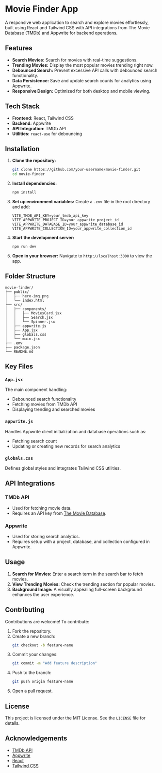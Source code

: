 # Movie Finder App

A responsive web application to search and explore movies effortlessly, built using React and Tailwind CSS with API integrations from The Movie Database (TMDb) and Appwrite for backend operations.

## Features

- **Search Movies:** Search for movies with real-time suggestions.
- **Trending Movies:** Display the most popular movies trending right now.
- **Debounced Search:** Prevent excessive API calls with debounced search functionality.
- **Data Persistence:** Save and update search counts for analytics using Appwrite.
- **Responsive Design:** Optimized for both desktop and mobile viewing.

## Tech Stack

- **Frontend:** React, Tailwind CSS
- **Backend:** Appwrite
- **API Integration:** TMDb API
- **Utilities:** `react-use` for debouncing

## Installation

1. **Clone the repository:**

   ```bash
   git clone https://github.com/your-username/movie-finder.git
   cd movie-finder
   ```

2. **Install dependencies:**

   ```bash
   npm install
   ```

3. **Set up environment variables:**
   Create a `.env` file in the root directory and add:

   ```env
   VITE_TMDB_API_KEY=your_tmdb_api_key
   VITE_APPWRITE_PROJECT_ID=your_appwrite_project_id
   VITE_APPWRITE_DATABASE_ID=your_appwrite_database_id
   VITE_APPWRITE_COLLECTION_ID=your_appwrite_collection_id
   ```

4. **Start the development server:**

   ```bash
   npm run dev
   ```

5. **Open in your browser:**
   Navigate to `http://localhost:3000` to view the app.

## Folder Structure

```
movie-finder/
├── public/
│   ├── hero-img.png
│   └── index.html
├── src/
│   ├── components/
│   │   ├── MoviesCard.jsx
│   │   ├── Search.jsx
│   │   └── Spinner.jsx
│   ├── appwrite.js
│   ├── App.jsx
│   ├── globals.css
│   └── main.jsx
├── .env
├── package.json
└── README.md
```

## Key Files

### `App.jsx`

The main component handling:

- Debounced search functionality
- Fetching movies from TMDb API
- Displaying trending and searched movies

### `appwrite.js`

Handles Appwrite client initialization and database operations such as:

- Fetching search count
- Updating or creating new records for search analytics

### `globals.css`

Defines global styles and integrates Tailwind CSS utilities.

## API Integrations

### TMDb API

- Used for fetching movie data.
- Requires an API key from [The Movie Database](https://www.themoviedb.org/).

### Appwrite

- Used for storing search analytics.
- Requires setup with a project, database, and collection configured in Appwrite.

## Usage

1. **Search for Movies:** Enter a search term in the search bar to fetch movies.
2. **View Trending Movies:** Check the trending section for popular movies.
3. **Background Image:** A visually appealing full-screen background enhances the user experience.

## Contributing

Contributions are welcome! To contribute:

1. Fork the repository.
2. Create a new branch:
   ```bash
   git checkout -b feature-name
   ```
3. Commit your changes:
   ```bash
   git commit -m "Add feature description"
   ```
4. Push to the branch:
   ```bash
   git push origin feature-name
   ```
5. Open a pull request.

## License

This project is licensed under the MIT License. See the `LICENSE` file for details.

## Acknowledgements

- [TMDb API](https://www.themoviedb.org/)
- [Appwrite](https://appwrite.io/)
- [React](https://reactjs.org/)
- [Tailwind CSS](https://tailwindcss.com/)

